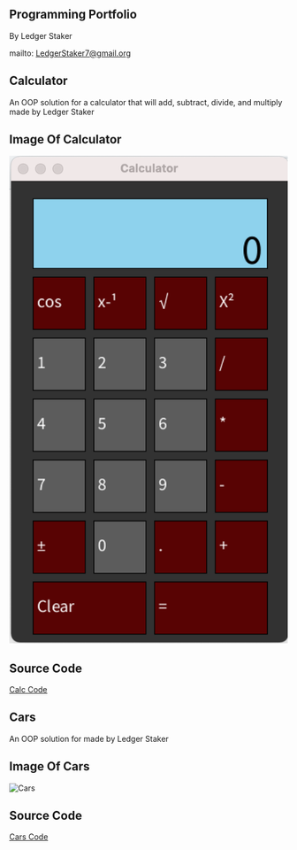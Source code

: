 ## Programming Portfolio 
By Ledger Staker

mailto: LedgerStaker7@gmail.org

## Calculator
An OOP solution for a calculator that will add, subtract, divide, and multiply made by Ledger Staker

## Image Of Calculator
![Calc](https://github.com/LedgerStaker/Programming/blob/main/IMAGES/Calc.png?raw=true)

## Source Code
[Calc Code](https://github.com/LedgerStaker/Programming/files/8755393/Calculator.zip)

## Cars
An OOP solution for  made by Ledger Staker

## Image Of Cars
![Cars]()

## Source Code
[Cars Code]()
